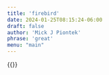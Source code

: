 ```yaml
---
title: 'firebird'
date: 2024-01-25T08:15:24-06:00
draft: false
author: 'Mick J Piontek'
phrase: 'great'
menu: "main"
---
```


{{<bird>}}

